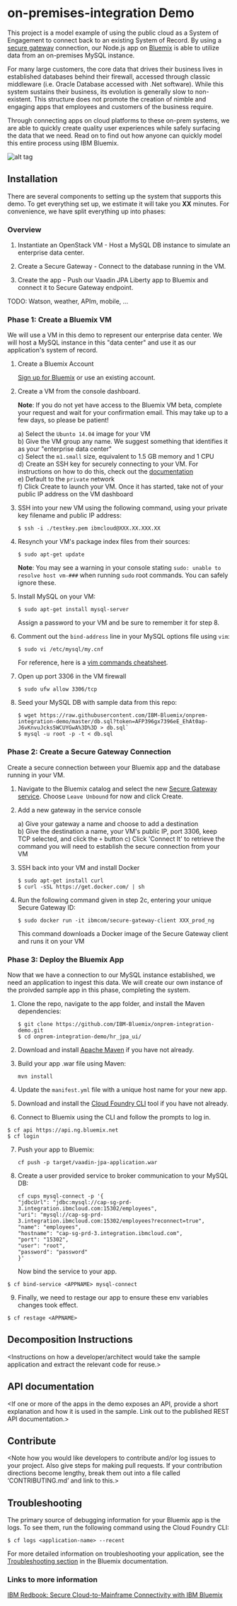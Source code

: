 # on-premises-integration Demo
This project is a model example of using the public cloud as a System of Engagement to connect back to an existing System of Record. By using a [secure gateway][secure_gateway_docs] connection, our Node.js app on [Bluemix][bluemix_url] is able to utilize data from an on-premises MySQL instance.

For many large customers, the core data that drives their business lives in established databases behind their firewall, accessed through classic middleware (i.e. Oracle Database accessed with .Net software). While this system sustains their business, its evolution is generally slow to non-existent. This structure does not promote the creation of nimble and engaging apps that employees and customers of the business require.

Through connecting apps on cloud platforms to these on-prem systems, we are able to quickly create quality user experiences while safely surfacing the data that we need. Read on to find out how anyone can quickly model this entire process using IBM Bluemix.

![alt tag](https://raw.githubusercontent.com/IBM-Bluemix/onprem-integration-demo/master/Architecture.png?token=AFP3905kOoeJUFAYGzPbQgMuU_Q4RImlks5WBcJvwA%3D%3D)

## Installation
There are several components to setting up the system that supports this demo. To get everything set up, we estimate it will take you **XX** minutes. For convenience, we have split everything up into phases:

### Overview

1) Instantiate an OpenStack VM - Host a MySQL DB instance to simulate an enterprise data center.

2) Create a Secure Gateway -  Connect to the database running in the VM.

3) Create the app - Push our Vaadin JPA Liberty app to Bluemix and connect it to Secure Gateway endpoint.

TODO: Watson, weather, APIm, mobile, ...

### Phase 1: Create a Bluemix VM
We will use a VM in this demo to represent our enterprise data center. We will host a MySQL instance in this "data center" and use it as our application's system of record.

1. Create a Bluemix Account

    [Sign up for Bluemix][bluemix_signup_url] or use an existing account.
    
2. Create a VM from the console dashboard.

	**Note**: If you do not yet have access to the Bluemix VM beta, complete your request and wait for your confirmation email. This may take up to a few days, so please be patient!

	a) Select the `Ubunto 14.04` image for your VM  
	b) Give the VM group any name. We suggest something that identifies it as your "enterprise data center"  
	c) Select the `m1.small` size, equivalent to 1.5 GB memory and 1 CPU  
	d) Create an SSH key for securely connecting to your VM. For instructions on how to do this, check out the [documentation][vm_ssh_key_docs]  
	e) Default to the `private` network  
	f) Click Create to launch your VM. Once it has started, take not of your public IP address on the VM dashboard

3. SSH into your new VM using the following command, using your private key filename and public IP address:

	```
	$ ssh -i ./testkey.pem ibmcloud@XXX.XX.XXX.XX
	```
4. Resynch your VM's package index files from their sources:

	```
	$ sudo apt-get update
	```
	**Note**: You may see a warning in your console stating `sudo: unable to resolve host vm-###` when running `sudo` root commands. You can safely ignore these.

5. Install MySQL on your VM:

	```
	$ sudo apt-get install mysql-server
	```
	Assign a password to your VM and be sure to remember it for step 8.
	
6. Comment out the `bind-address` line in your MySQL options file using `vim`:

	```
	$ sudo vi /etc/mysql/my.cnf
	```
	For reference, here is a [vim commands cheatsheet][vim_cheatsheet_url].

7. Open up port 3306 in the VM firewall

	```
	$ sudo ufw allow 3306/tcp
	```
8. Seed your MySQL DB with sample data from this repo:

	```
	$ wget https://raw.githubusercontent.com/IBM-Bluemix/onprem-integration-demo/master/db.sql?token=AFP396gx7396eE_EhAt0ap-J6vKnvuJcks5WCUYGwA%3D%3D > db.sql`
	$ mysql -u root -p -t < db.sql
	```

### Phase 2: Create a Secure Gateway Connection
Create a secure connection between your Bluemix app and the database running in your VM.

1. Navigate to the Bluemix catalog and select the new [Secure Gateway service][secure_gateway_catalog_url]. Choose `Leave Unbound` for now and click Create.

2. Add a new gateway in the service console

	a) Give your gateway a name and choose to add a destination  
	b) Give the destination a name, your VM's public IP, port 3306, keep TCP selected, and click the `+` button
	c) Click 'Connect It' to retrieve the command you will need to establish the secure connection from your VM

3. SSH back into your VM and install Docker

	```
	$ sudo apt-get install curl
	$ curl -sSL https://get.docker.com/ | sh
	```
4. Run the following command given in step 2c, entering your unique Secure Gateway ID:

	```
	$ sudo docker run -it ibmcom/secure-gateway-client XXX_prod_ng
	```
	This command downloads a Docker image of the Secure Gateway client and runs it on your VM

### Phase 3: Deploy the Bluemix App
Now that we have a connection to our MySQL instance established, we need an application to ingest this data. We will create our own instance of the proivded sample app in this phase, completing the system.

1. Clone the repo, navigate to the app folder, and install the Maven dependencies:

	```
	$ git clone https://github.com/IBM-Bluemix/onprem-integration-demo.git
	$ cd onprem-integration-demo/hr_jpa_ui/
	```
2. Download and install [Apache Maven][maven_download_url] if you have not already.

3. Build your app .war file using Maven:

	```
	mvn install
	```
4. Update the `manifest.yml` file with a unique host name for your new app.

5. Download and install the [Cloud Foundry CLI][cloud_foundry_url] tool if you have not already.

6. Connect to Bluemix using the CLI and follow the prompts to log in.

  ```
  $ cf api https://api.ng.bluemix.net
  $ cf login
  ```
7. Push your app to Bluemix:

	```
	cf push -p target/vaadin-jpa-application.war
	```
8. Create a user provided service to broker communication to your MySQL DB:

	```
	cf cups mysql-connect -p '{
	"jdbcUrl": "jdbc:mysql://cap-sg-prd-3.integration.ibmcloud.com:15302/employees",
	"uri": "mysql://cap-sg-prd-3.integration.ibmcloud.com:15302/employees?reconnect=true",
	"name": "employees",
	"hostname": "cap-sg-prd-3.integration.ibmcloud.com",
	"port": "15302",
	"user": "root",
	"password": "password"
	}'
	```
	Now bind the service to your app.

  ```
  $ cf bind-service <APPNAME> mysql-connect
  ```

9. Finally, we need to restage our app to ensure these env variables changes took effect.

  ```
  $ cf restage <APPNAME>
  ```
 
## Decomposition Instructions
<Instructions on how a developer/architect would take the sample application and extract the relevant code for reuse.>

## API documentation
<If one or more of the apps in the demo exposes an API, provide a short explanation and how it is used in the sample. Link out to the published REST API documentation.>

## Contribute
<Note how you would like developers to contribute and/or log issues to your project. Also give steps for making pull requests. If your contribution directions become lengthy, break them out into a file called ‘CONTRIBUTING.md’ and link to this.>

## Troubleshooting

The primary source of debugging information for your Bluemix app is the logs. To see them, run the following command using the Cloud Foundry CLI:

  ```
  $ cf logs <application-name> --recent
  ```
For more detailed information on troubleshooting your application, see the [Troubleshooting section](https://www.ng.bluemix.net/docs/troubleshoot/tr.html) in the Bluemix documentation.

### Links to more information

[IBM Redbook: Secure Cloud-to-Mainframe Connectivity with IBM Bluemix][cloud_mainframe_redbook_url]

[bluemix_url]: https://console.ng.bluemix.net/?cm_mmc=Display-SampleApp-_-BluemixSampleApp-CapitalWeather-_-Node-WeatherChannel-_-BM-DevAd
[bluemix_signup_url]: https://ibm.biz/on-prem-integration-signup
[maven_download_url]: https://maven.apache.org/download.cgi
[cloud_foundry_url]: https://github.com/cloudfoundry/cli
[secure_gateway_docs]: https://www.ng.bluemix.net/docs/#services/SecureGateway/index.html
[vm_ssh_key_docs]: https://www.ng.bluemix.net/docs/virtualmachines/vm_index.html#vm_ssh_key
[vim_cheatsheet_url]: http://www.fprintf.net/vimCheatSheet.html
[secure_gateway_catalog_url]: https://console.ng.bluemix.net/catalog/secure-gateway/
[cloud_mainframe_redbook_url]: http://www.redbooks.ibm.com/redpapers/pdfs/redp5243.pdf

